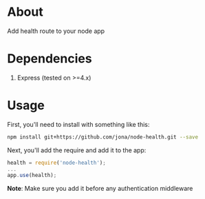 # About
Add health route to your node app

# Dependencies
1. Express (tested on >=4.x)

# Usage

First, you'll need to install with something like this:

```bash
npm install git+https://github.com/jona/node-health.git --save
```

Next, you'll add the require and add it to the app:

```javascript
health = require('node-health');
...
app.use(health);
```

**Note**: Make sure you add it before any authentication middleware
